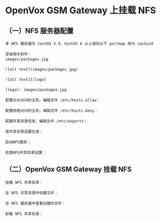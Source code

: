 # OpenVox GSM Gateway 上挂载 NFS

## （一）NFS 服务器配置

	本 NFS 服务器为 CentOS 5.9，CentOS 6 以上请将以下 portmap 改为 rpcbind

	安装相关软件：
	images/packages.jpg
	
	![alt text](images/packages.jpg)

	![alt text1][logo]

	[logo]: images/packages.jpg
 
	配置允许访问的主机，编辑文件 /etc/hosts.allow：
 
	配置拒绝访问的主机，编辑文件 /etc/hosts.deny：
 
	配置共享目录信息，编辑文件 /etc/exports：
 
	使共享目录设置生效：
 
	启动NFS服务：
 
	检查NFS共享目录设置：
 
## （二）OpenVox GSM Gateway 挂载 NFS

	挂载 NFS 共享目录：
 
	在 NFS 共享目录中创建文件：
 
	在 NFS 服务器中查看创建的文件：
 
	卸载 NFS 共享目录：